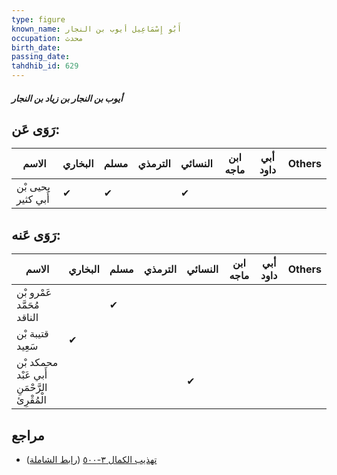 ```yaml
---
type: figure
known_name: أَبُو إِسْمَاعِيل أيوب بن النجار
occupation: محدث
birth_date:
passing_date:
tahdhib_id: 629
---
```

##### أيوب بن النجار بن زياد بن النجار

## رَوَى عَن:
| الاسم              | البخاري | مسلم | الترمذي | النسائي | ابن ماجه | أبي داود | Others |
| ------------------ | ------- | ---- | ------- | ------- | -------- | -------- | ------ |
| يحيى بْن أَبي كثير | ✔       | ✔    |         | ✔       |          |          |        |
## رَوَى عَنه:
| الاسم                                       | البخاري | مسلم | الترمذي | النسائي | ابن ماجه | أبي داود | Others |
| ------------------------------------------- | ------- | ---- | ------- | ------- | -------- | -------- | ------ |
| عَمْرو بْن مُحَمَّد الناقد                  |         | ✔    |         |         |          |          |        |
| قتيبة بْن سَعِيد                            | ✔       |      |         |         |          |          |        |
| محمكد بْن أَبي عَبْد الرَّحْمَنِ الْمُقْرِئ |         |      |         | ✔       |          |          |        |
## مراجع
- [تهذيب الكمال ٣-٥٠٠](obsidian://open?vault=Tahdhib-al-Kamal&file=Figures/٦٢٩-أيوب%20بن%20النجار%20بن%20زياد%20بن%20النجار) ([رابط الشاملة](https://shamela.ws/book/3722/1514))